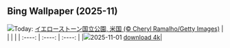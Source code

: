## Bing Wallpaper (2025-11)
![](https://cn.bing.com/th?id=OHR.BisonSprings_JA-JP2014731306_UHD.jpg&w=1000)Today: [イエローストーン国立公園, 米国 (© Cheryl Ramalho/Getty Images)](https://cn.bing.com/th?id=OHR.BisonSprings_JA-JP2014731306_UHD.jpg&rf=LaDigue_UHD.jpg&pid=hp&w=3840&h=2160&rs=1&c=4)
|      |      |      |
| :----: | :----: | :----: |
|![](https://cn.bing.com/th?id=OHR.BisonSprings_JA-JP2014731306_UHD.jpg&pid=hp&w=384&h=216&rs=1&c=4)2025-11-01 [download 4k](https://cn.bing.com/th?id=OHR.BisonSprings_JA-JP2014731306_UHD.jpg&rf=LaDigue_UHD.jpg&pid=hp&w=3840&h=2160&rs=1&c=4)|
